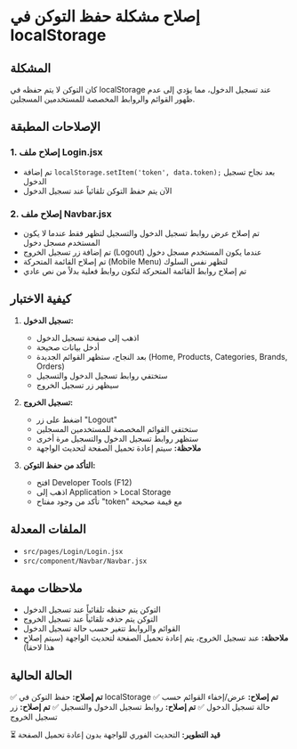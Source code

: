 # إصلاح مشكلة حفظ التوكن في localStorage

## المشكلة
كان التوكن لا يتم حفظه في localStorage عند تسجيل الدخول، مما يؤدي إلى عدم ظهور القوائم والروابط المخصصة للمستخدمين المسجلين.

## الإصلاحات المطبقة

### 1. إصلاح ملف Login.jsx
- تم إضافة `localStorage.setItem('token', data.token);` بعد نجاح تسجيل الدخول
- الآن يتم حفظ التوكن تلقائياً عند تسجيل الدخول

### 2. إصلاح ملف Navbar.jsx
- تم إصلاح عرض روابط تسجيل الدخول والتسجيل لتظهر فقط عندما لا يكون المستخدم مسجل دخول
- تم إضافة زر تسجيل الخروج (Logout) عندما يكون المستخدم مسجل دخول
- تم إصلاح القائمة المتحركة (Mobile Menu) لتظهر نفس السلوك
- تم إصلاح روابط القائمة المتحركة لتكون روابط فعلية بدلاً من نص عادي

## كيفية الاختبار

1. **تسجيل الدخول:**
   - اذهب إلى صفحة تسجيل الدخول
   - أدخل بيانات صحيحة
   - بعد النجاح، ستظهر القوائم الجديدة (Home, Products, Categories, Brands, Orders)
   - ستختفي روابط تسجيل الدخول والتسجيل
   - سيظهر زر تسجيل الخروج

2. **تسجيل الخروج:**
   - اضغط على زر "Logout"
   - ستختفي القوائم المخصصة للمستخدمين المسجلين
   - ستظهر روابط تسجيل الدخول والتسجيل مرة أخرى
   - **ملاحظة:** سيتم إعادة تحميل الصفحة لتحديث الواجهة

3. **التأكد من حفظ التوكن:**
   - افتح Developer Tools (F12)
   - اذهب إلى Application > Local Storage
   - تأكد من وجود مفتاح "token" مع قيمة صحيحة

## الملفات المعدلة
- `src/pages/Login/Login.jsx`
- `src/component/Navbar/Navbar.jsx`

## ملاحظات مهمة
- التوكن يتم حفظه تلقائياً عند تسجيل الدخول
- التوكن يتم حذفه تلقائياً عند تسجيل الخروج
- القوائم والروابط تتغير حسب حالة تسجيل الدخول
- **ملاحظة:** عند تسجيل الخروج، يتم إعادة تحميل الصفحة لتحديث الواجهة (سيتم إصلاح هذا لاحقاً)

## الحالة الحالية
✅ **تم إصلاح:** حفظ التوكن في localStorage
✅ **تم إصلاح:** عرض/إخفاء القوائم حسب حالة تسجيل الدخول
✅ **تم إصلاح:** روابط تسجيل الدخول والتسجيل
✅ **تم إصلاح:** زر تسجيل الخروج

⏳ **قيد التطوير:** التحديث الفوري للواجهة بدون إعادة تحميل الصفحة 